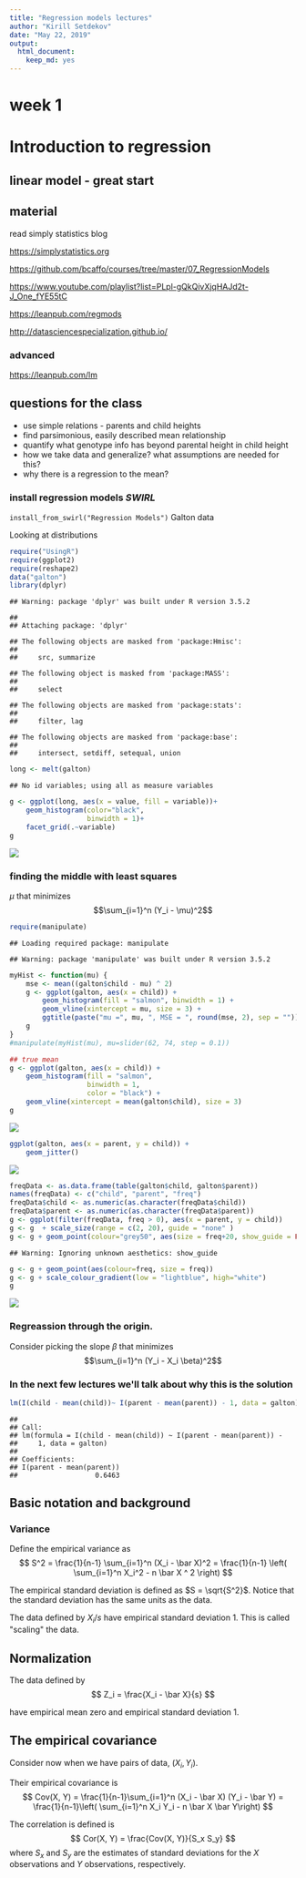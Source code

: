 ```yaml
---
title: "Regression models lectures"
author: "Kirill Setdekov"
date: "May 22, 2019"
output:
  html_document:
    keep_md: yes
---
```




# week 1
# Introduction to regression

## linear model - great start

## material

read simply statistics blog

https://simplystatistics.org

https://github.com/bcaffo/courses/tree/master/07_RegressionModels

https://www.youtube.com/playlist?list=PLpl-gQkQivXjqHAJd2t-J_One_fYE55tC

https://leanpub.com/regmods

http://datasciencespecialization.github.io/ 

### advanced

https://leanpub.com/lm 

## questions for the class

* use simple relations - parents and child heights
* find parsimonious, easily described mean relationship
* quantify what genotype info has beyond parental height in child height
* how we take data and generalize? what assumptions are needed for this?
* why there is a regression to the mean?

### install regression models _SWIRL_

`
install_from_swirl("Regression Models")
`
Galton data

Looking at distributions


```r
require("UsingR")
require(ggplot2)
require(reshape2)
data("galton")
library(dplyr)
```

```
## Warning: package 'dplyr' was built under R version 3.5.2
```

```
## 
## Attaching package: 'dplyr'
```

```
## The following objects are masked from 'package:Hmisc':
## 
##     src, summarize
```

```
## The following object is masked from 'package:MASS':
## 
##     select
```

```
## The following objects are masked from 'package:stats':
## 
##     filter, lag
```

```
## The following objects are masked from 'package:base':
## 
##     intersect, setdiff, setequal, union
```

```r
long <- melt(galton)
```

```
## No id variables; using all as measure variables
```

```r
g <- ggplot(long, aes(x = value, fill = variable))+
    geom_histogram(color="black",
                   binwidth = 1)+
    facet_grid(.~variable)
g
```

![](1_week_notes_files/figure-html/galtondata1-1.png)<!-- -->

### finding the middle with least squares

$\mu$
  that minimizes $$\sum_{i=1}^n (Y_i - \mu)^2$$


```r
require(manipulate)
```

```
## Loading required package: manipulate
```

```
## Warning: package 'manipulate' was built under R version 3.5.2
```

```r
myHist <- function(mu) {
    mse <- mean((galton$child - mu) ^ 2)
    g <- ggplot(galton, aes(x = child)) +
        geom_histogram(fill = "salmon", binwidth = 1) +
        geom_vline(xintercept = mu, size = 3) +
        ggtitle(paste("mu =", mu, ", MSE = ", round(mse, 2), sep = ""))
    g
}
#manipulate(myHist(mu), mu=slider(62, 74, step = 0.1))

## true mean
g <- ggplot(galton, aes(x = child)) +
    geom_histogram(fill = "salmon",
                   binwidth = 1,
                   color = "black") +
    geom_vline(xintercept = mean(galton$child), size = 3)
g
```

![](1_week_notes_files/figure-html/manupulatemean-1.png)<!-- -->


```r
ggplot(galton, aes(x = parent, y = child)) +
    geom_jitter()
```

![](1_week_notes_files/figure-html/childplot-1.png)<!-- -->

```r
freqData <- as.data.frame(table(galton$child, galton$parent))
names(freqData) <- c("child", "parent", "freq")
freqData$child <- as.numeric(as.character(freqData$child))
freqData$parent <- as.numeric(as.character(freqData$parent))
g <- ggplot(filter(freqData, freq > 0), aes(x = parent, y = child))
g <- g  + scale_size(range = c(2, 20), guide = "none" )
g <- g + geom_point(colour="grey50", aes(size = freq+20, show_guide = FALSE))
```

```
## Warning: Ignoring unknown aesthetics: show_guide
```

```r
g <- g + geom_point(aes(colour=freq, size = freq))
g <- g + scale_colour_gradient(low = "lightblue", high="white")                    
g
```

![](1_week_notes_files/figure-html/childplot-2.png)<!-- -->

### Regreassion through the origin.

Consider picking the slope $\beta$ that minimizes $$\sum_{i=1}^n (Y_i - X_i \beta)^2$$


### In the next few lectures we'll talk about why this is the solution

```r
lm(I(child - mean(child))~ I(parent - mean(parent)) - 1, data = galton)
```

```
## 
## Call:
## lm(formula = I(child - mean(child)) ~ I(parent - mean(parent)) - 
##     1, data = galton)
## 
## Coefficients:
## I(parent - mean(parent))  
##                   0.6463
```

## Basic notation and background 

### Variance

Define the empirical variance as 
$$
S^2 = \frac{1}{n-1} \sum_{i=1}^n (X_i - \bar X)^2 
= \frac{1}{n-1} \left( \sum_{i=1}^n X_i^2 - n \bar X ^ 2 \right)
$$
 
The empirical standard deviation is defined as
$S = \sqrt{S^2}$. Notice that the standard deviation has the same units as the data.

The data defined by $X_i / s$ have empirical standard deviation 1. This is called "scaling" the data.

## Normalization

The data defined by
$$
Z_i = \frac{X_i - \bar X}{s}
$$

have empirical mean zero and empirical standard deviation 1. 

## The empirical covariance
 Consider now when we have pairs of data, $(X_i, Y_i)$.

 Their empirical covariance is 
$$
Cov(X, Y) = 
\frac{1}{n-1}\sum_{i=1}^n (X_i - \bar X) (Y_i - \bar Y)
= \frac{1}{n-1}\left( \sum_{i=1}^n X_i Y_i - n \bar X \bar Y\right)
$$

 The correlation is defined is
$$
Cor(X, Y) = \frac{Cov(X, Y)}{S_x S_y}
$$
where $S_x$ and $S_y$ are the estimates of standard deviations 
for the $X$ observations and $Y$ observations, respectively.

